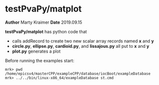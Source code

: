 # testPvaPy/matplot

**Author** Marty Kraimer
**Date** 2019.09.15

**testPvaPy/matplot** has python code that

* calls addRecord to create two new scalar array records named **x** and **y**
* **circle.py**, **ellipse.py**, **cardioid.py**, and **lissajous.py** all put to **x** and **y**
* **plot.py** generates a plot

Before running the examples start:

```
mrk> pwd
/home/epicsv4/masterCPP/exampleCPP/database/iocBoot/exampleDatabase
mrk> ../../bin/linux-x86_64/exampleDatabase st.cmd
```


